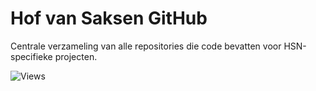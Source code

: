 # Hof van Saksen GitHub

Centrale verzameling van alle repositories die code bevatten voor HSN-specifieke projecten.

![Views](https://komarev.com/ghpvc/?username=Hof-van-Saksen&color=blue)
